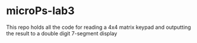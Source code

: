 # microPs-lab3
 This repo holds all the code for reading a 4x4 matrix keypad and outputting the result to a double digit 7-segment display
